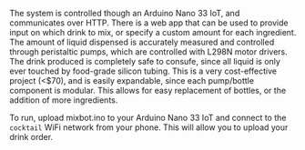 The system is controlled though an Arduino Nano 33 IoT, and communicates over HTTP. There is a web app that can be used to provide input on which drink to mix, or specify a custom amount for each ingredient. The amount of liquid dispensed is accurately measured and controlled through peristaltic pumps, which are controlled with L298N motor drivers. The drink produced is completely safe to consufe, since all liquid is only ever touched by food-grade silicon tubing. This is a very cost-effective project (<$70), and is easily expandable, since each pump/bottle component is modular. This allows for easy replacement of bottles, or the addition of more ingredients.

To run, upload mixbot.ino to your Arduino Nano 33 IoT and connect to the `cocktail` WiFi network from your phone. This will allow you to upload your drink order.

